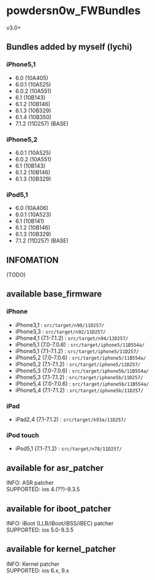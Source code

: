 # powdersn0w_FWBundles
v3.0+

## Bundles added by myself (lychi)
### iPhone5,1
- 6.0 (10A405)
- 6.0.1 (10A525)
- 6.0.2 (10A551)
- 6.1 (10B143)
- 6.1.2 (10B146)
- 6.1.3 (10B329)
- 6.1.4 (10B350)
- 7.1.2 (11D257) (BASE)

### iPhone5,2
- 6.0.1 (10A525)
- 6.0.2 (10A551)
- 6.1 (10B143)
- 6.1.2 (10B146)
- 6.1.3 (10B329)

### iPod5,1
- 6.0 (10A406)
- 6.0.1 (10A523)
- 6.1 (10B141)
- 6.1.2 (10B146)
- 6.1.3 (10B329)
- 7.1.2 (11D257) (BASE)

## INFOMATION
(TODO)  


## available base_firmware
### iPhone
- iPhone3,1 : `src/target/n90/11D257/`  
- iPhone3,3 : `src/target/n92/11D257/`  
- iPhone4,1 (7.1-7.1.2) : `src/target/n94/11D257/`  
- iPhone5,1 (7.0-7.0.6) : `src/target/iphone5/11B554a/`  
- iPhone5,1 (7.1-7.1.2) : `src/target/iphone5/11D257/`  
- iPhone5,2 (7.0-7.0.6) : `src/target/iphone5/11B554a/`  
- iPhone5,2 (7.1-7.1.2) : `src/target/iphone5/11D257/`  
- iPhone5,3 (7.0-7.0.6) : `src/target/iphone5b/11B554a/`  
- iPhone5,3 (7.1-7.1.2) : `src/target/iphone5b/11D257/`  
- iPhone5,4 (7.0-7.0.6) : `src/target/iphone5b/11B554a/`  
- iPhone5,4 (7.1-7.1.2) : `src/target/iphone5b/11D257/`  

### iPad
- iPad2,4 (7.1-7.1.2) : `src/target/k93a/11D257/`  

### iPod touch
- iPod5,1 (7.1-7.1.2) : `src/target/n78/11D257/`  


## available for asr_patcher
INFO: ASR patcher  
SUPPORTED: ios 4.(??)-9.3.5  


## available for iboot_patcher
INFO: iBoot (LLB/iBoot/iBSS/iBEC) patcher  
SUPPORTED: ios 5.0-9.3.5  


## available for kernel_patcher  
INFO: Kernel patcher  
SUPPORTED: ios 6.x, 9.x  


